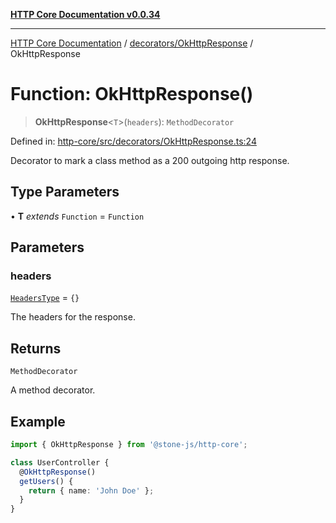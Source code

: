 [**HTTP Core Documentation v0.0.34**](../../../README.md)

***

[HTTP Core Documentation](../../../modules.md) / [decorators/OkHttpResponse](../README.md) / OkHttpResponse

# Function: OkHttpResponse()

> **OkHttpResponse**\<`T`\>(`headers`): `MethodDecorator`

Defined in: [http-core/src/decorators/OkHttpResponse.ts:24](https://github.com/stonemjs/http-core/blob/8d2f265873c2a6f093cdaa7580ed7328bd078613/src/decorators/OkHttpResponse.ts#L24)

Decorator to mark a class method as a 200 outgoing http response.

## Type Parameters

• **T** *extends* `Function` = `Function`

## Parameters

### headers

[`HeadersType`](../../../declarations/type-aliases/HeadersType.md) = `{}`

The headers for the response.

## Returns

`MethodDecorator`

A method decorator.

## Example

```typescript
import { OkHttpResponse } from '@stone-js/http-core';

class UserController {
  @OkHttpResponse()
  getUsers() {
    return { name: 'John Doe' };
  }
}
```
